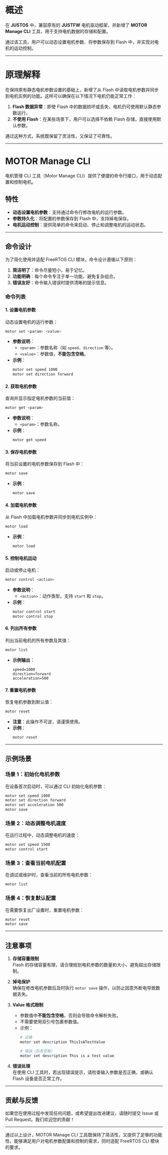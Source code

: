 # 概述

在 **JUSTOS** 中，兼容原有的 **JUSTFW** 电机驱动框架，并新增了 **MOTOR Manage CLI** 工具，用于支持电机数据的存储和配置。

通过该工具，用户可以动态设置电机参数、将参数保存到 Flash 中，并实现对电机的运动控制。

---

# 原理解释

在保持原有静态电机参数设置的基础上，新增了从 Flash 中读取电机参数并同步到电机实例的功能。这样可以确保在以下情况下电机仍能正常工作：
1. **Flash 数据异常**：即使 Flash 中的数据损坏或丢失，电机仍可使用默认静态参数运行。
2. **不使用 Flash**：在某些场景下，用户可以选择不依赖 Flash 存储，直接使用默认参数。

通过这种方式，系统既保留了灵活性，又保证了可靠性。

---

# MOTOR Manage CLI

电机管理 CLI 工具（Motor Manage CLI）提供了便捷的命令行接口，用于动态配置和控制电机。

## 特性

- **动态设置电机参数**：支持通过命令行修改电机的运行参数。
- **参数持久化**：将配置的参数保存到 Flash 中，支持掉电保存。
- **电机运动控制**：提供简单的命令来启动、停止和调整电机的运动状态。

---

## 命令设计

为了简化使用并适配 FreeRTOS CLI 模块，命令设计遵循以下原则：
1. **简洁明了**：命令尽量短小，易于记忆。
2. **功能明确**：每个命令专注于单一功能，避免复杂组合。
3. **错误友好**：命令输入错误时提供清晰的提示信息。

### 命令列表

#### 1. 设置电机参数
动态设置电机的运行参数：
```bash
motor set <param> <value>
```
- **参数说明**：
  - `<param>`：参数名称（如 `speed`、`direction` 等）。
  - `<value>`：参数值，**不能包含空格**。
- **示例**：
  ```bash
  motor set speed 1000
  motor set direction forward
  ```

#### 2. 获取电机参数
查询并显示指定电机参数的当前值：
```bash
motor get <param>
```
- **参数说明**：
  - `<param>`：参数名称。
- **示例**：
  ```bash
  motor get speed
  ```

#### 3. 保存电机参数
将当前设置的电机参数保存到 Flash 中：
```bash
motor save
```
- **示例**：
  ```bash
  motor save
  ```

#### 4. 加载电机参数
从 Flash 中加载电机参数并同步到电机实例中：
```bash
motor load
```
- **示例**：
  ```bash
  motor load
  ```

#### 5. 控制电机运动
启动或停止电机：
```bash
motor control <action>
```
- **参数说明**：
  - `<action>`：动作类型，支持 `start` 和 `stop`。
- **示例**：
  ```bash
  motor control start
  motor control stop
  ```

#### 6. 列出所有参数
列出当前电机的所有参数及其值：
```bash
motor list
```
- **示例输出**：
  ```
  speed=1000
  direction=forward
  acceleration=500
  ```

#### 7. 重置电机参数
恢复电机参数到默认值：
```bash
motor reset
```
- **注意**：此操作不可逆，请谨慎使用。
- **示例**：
  ```bash
  motor reset
  ```

---

## 示例场景

### 场景 1：初始化电机参数
在设备首次启动时，可以通过 CLI 初始化电机参数：
```bash
motor set speed 1000
motor set direction forward
motor set acceleration 500
motor save
```

### 场景 2：动态调整电机速度
在运行过程中，动态调整电机的速度：
```bash
motor set speed 1500
motor control start
```

### 场景 3：查看当前电机配置
在调试或维护时，查看当前的所有电机参数：
```bash
motor list
```

### 场景 4：恢复默认配置
在需要恢复出厂设置时，重置电机参数：
```bash
motor reset
motor save
```

---

## 注意事项

1. **存储容量限制**  
   Flash 的存储容量有限，请合理规划电机参数的数量和大小，避免超出存储限制。

2. **掉电保护**  
   确保在修改电机参数后及时执行 `motor save` 操作，以防止因意外断电导致数据丢失。

3. **Value 格式限制**  
   - 参数值中**不能包含空格**，否则会导致命令解析失败。
   - 不需要使用双引号包裹参数值。
   - 示例：
     ```bash
     # 正确
     motor set description ThisIsATestValue

     # 错误（包含空格）
     motor set description This is a test value
     ```

4. **错误处理**  
   在使用 CLI 工具时，若出现错误提示，请检查输入参数是否正确，或确认 Flash 设备是否正常工作。

---

## 贡献与反馈

如果您在使用过程中发现任何问题，或希望提出改进建议，请随时提交 Issue 或 Pull Request。我们欢迎您的贡献！

---

通过以上设计，MOTOR Manage CLI 工具既保持了简洁性，又提供了足够的功能性，能够满足用户对电机参数配置和控制的需求，同时适配 FreeRTOS CLI 模块的要求。